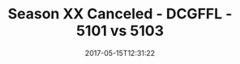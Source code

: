 ---
title: Season XX Canceled - DCGFFL - 5101 vs 5103
teams_score:
- team: 5101
  score: 30
- team: 5103
  score: 32
mvp: ''
game-ball: ''
sportsperson: ''
season: 14
week:
date: '2017-05-15T12:31:22'
pageid: season-14-playoffs-may-14-2017-5101-vs-5103
---